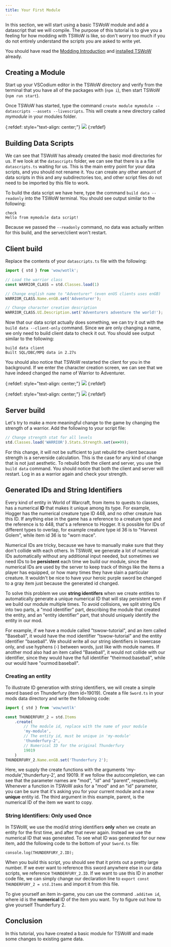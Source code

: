 ```yaml
---
title: Your First Module
---
```


In this section, we will start using a basic TSWoW module and add a datascript that we will compile. The purpose of this tutorial is to give you a feeling for how modding with TSWoW is like, so don't worry too much if you do not entirely understand the scripts you are asked to write yet.

You should have read the [Modding Introduction](1_ModdingIntroduction.md) and [installed TSWoW](2_Installation.md) already.

## Creating a Module

Start up your VSCodium editor in the TSWoW directory and verify from the terminal that you have all of the packages with (`npm i`), then start TSWoW (`npm run start`).

Once TSWoW has started, type the command `create module mymodule --datascripts --assets --livescripts`. This will create a new directory called _mymodule_ in your modules folder.

{:refdef: style="text-align: center;"}
![](newmodule-vscodium.png)
{:refdef}

## Building Data Scripts

We can see that TSWoW has already created the basic mod directories for us. If we look at the `datascripts` folder, we can see that there is a a file `datascripts.ts` waiting for us. This is the main entry point for your data scripts, and you should not rename it. You can create any other amount of data scripts in this and any subdirectories too, and other script files do not need to be imported by this file to work.

To build the data script we have here, type the command `build data --readonly` into the TSWoW terminal. You should see output similar to the following:
```
check
Hello from mymodule data script!
```

Because we passed the `--readonly` command, no data was actually written for this build, and the server/client won't restart.

## Client build

Replace the contents of your `datascripts.ts` file with the following:

```ts
import { std } from 'wow/wotlk';

// Load the warrior class
const WARRIOR_CLASS = std.Classes.load(1)

// Change english name to "Adventurer" (even enUS clients uses enGB)
WARRIOR_CLASS.Name.enGB.set('Adventurer');

// Change character creation description
WARRIOR_CLASS.UI.Description.set('Adventurers adventure the world!');
```

Now that our data script actually does something, we can try it out with the `build data --client-only` command. Since we are only changing a name, we only need to build client data to check it out. You should see output similar to the following:
```
build data client
Built SQL/DBC/MPQ data in 2.27s
```

You should also notice that TSWoW restarted the client for you in the background. If we enter the character creation screen, we can see that we have indeed changed the name of Warrior to Adventurer.

{:refdef: style="text-align: center;"}
![](../adventurer-charcreation.png)
{:refdef}

{:refdef: style="text-align: center;"}
![](../adventurer-wholist.png)
{:refdef}

## Server build

Let's try to make a more meaningful change to the game by changing the strength of a warrior. Add the following to your script file:

```ts
// Change strength stat for all levels
std.Classes.load('WARRIOR').Stats.Strength.set(x=>99);
```

For this change, it will not be sufficient to just rebuild the client because strength is a serverside calculation. This is the case for any kind of change that is not just aesthetic. To rebuild both the client and server, you use the `build data` command. You should notice that both the client and server will restart. Log in as a warrior again and check your strength.

## Generated IDs and String Identifiers

Every kind of entity in World of Warcraft, from items to quests to classes, has a numerical **ID** that makes it unique among its type. For example, Hogger has the numerical creature type ID 448, and no other creature has this ID. If anything else in the game has a reference to a creature type and the reference is to 448, that's a reference to Hogger. It is possible for IDs of different types to overlap, for example creature type id 36 is to "Harvest Golem", while item id 36 is to "worn mace".

Numerical IDs are tricky, because we have to manually make sure that they don't collide with each others. In TSWoW, we generate a lot of numerical IDs automatically without any additional input needed, but sometimes we need IDs to be **persistent** each time we build our module, since the numerical IDs are used by the server to keep track of things like the items a player has equipped, or how many times they have slain a particular creature. It wouldn't be nice to have your heroic purple sword be changed to a gray item just because the generated id changed.

To solve this problem we use **string identifers** when we create entities to automatically generate a unique numerical ID that will stay persistent even if we build our module multiple times. To avoid collisions, we split string IDs into two parts, a "mod identifier" part, describing the module that created the entity, and an "entity identifier" part, that should uniquely identify the entity in our mod.

For example, if we have a module called "tswow-tutorial", and an item called "Baseball", it would have the mod identifier "tswow-tutorial" and the entity identifier "baseball". We should write all our string identifiers in lowercase only, and use hyphens (-) between words, just like with module names. If another mod also had an item called "Baseball", it would not collide with our identifier, since they would have the full identifier "theirmod:baseball", while our would have "ourmod:baseball".

### Creating an entity

To illustrate ID generation with string identifiers, we will create a simple sword based on Thunderfury (item id=19019). Create a file `Sword.ts` in your mods data directory and write the following code:

```ts
import { std } from 'wow/wotlk'

const THUNDERFURY_2 = std.Items
    .create(
        // The module id, replace with the name of your module
        'my-module',
        // The entity id, must be unique in 'my-module'
        'thunderfury-2',
        // Numerical ID for the original Thunderfury
        19019
    )
THUNDERFURY_2.Name.enGB.set('Thunderfury 2');
```

Here, we supply the create functions with the arguments 'my-module','thunderfury-2', and 19019. If we follow the autocompletion, we can see that the parameter names are "mod", "id" and "parent", respectively. Whenever a function in TSWoW asks for a "mod" and an "id" parameter, you can be sure that it's asking you for your current module and a new **unique** entity id. The third argument in this example, parent, is the numerical ID of the item we want to copy.

### String Identifiers: Only used Once

In TSWoW, we use the mod/id string identifiers **only** when we create an entity for the first time, and after that never again. Instead we use the numerical ID that was generated. To see what ID was generated for our new item, add the following code to the bottom of your `Sword.ts` file:

```
console.log(THUNDERFURY_2.ID);
```

When you build this script, you should see that it prints out a pretty large number. If we ever want to reference this sword anywhere else in our data scripts, we reference `THUNDERFURY_2.ID`. If we want to use this ID in another code file, we can simply change our declaration line to `export const THUNDERFURY_2 = std.Items` and import it from this file.

To give yourself an item in-game, you can use the command `.additem id`, where id is the **numerical** ID of the item you want. Try to figure out how to give yourself Thunderfury 2.

## Conclusion

In this tutorial, you have created a basic module for TSWoW and made some changes to existing game data.
